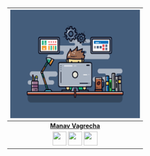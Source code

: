 <div align="center">
  
|  <a href="https://github.com/caped-crusader16/caped-crusader16/blob/master/ABOUTME.md"><img src="https://github.com/caped-crusader16/caped-crusader16/blob/master/coder.png" width="300px" height="250px" /></a> |
|:---------------------------------------------------------------------------------------------------------------------------------------: |
|       **[Manav Vagrecha](https://github.com/caped-crusader16/caped-crusader16/blob/master/ABOUTME.md)**                                                                                |
|<a href="https://twitter.com/ManavVagrecha"><img src="https://i.ibb.co/kmgQVyW/twitter.png" width="32px" height="32px"></a> <a href="https://www.facebook.com/manav.vagrecha"><img src="https://i.ibb.co/zmYNW4p/facebook.png" width="32px" height="32px"></a> <a href="https://www.linkedin.com/in/manav-vagrecha-03160819b/"><img src="https://i.ibb.co/Kx2GSrT/linkedin.png" width="32px" height="32px"></a> |

</div>
